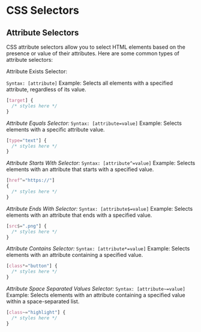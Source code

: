 # CSS Selectors

## Attribute Selectors

CSS attribute selectors allow you to select HTML elements based on the presence or value of their attributes. Here are some common types of attribute selectors:

Attribute Exists Selector:

`Syntax: [attribute]`
Example: Selects all elements with a specified attribute, regardless of its value.

```css
[target] {
  /* styles here */
}
```

_Attribute Equals Selector:_
`Syntax: [attribute=value]`
Example: Selects elements with a specific attribute value.

```css
[type="text"] {
  /* styles here */
}
```

_Attribute Starts With Selector:_
`Syntax: [attribute^=value]`
Example: Selects elements with an attribute that starts with a specified value.

```css
[href^="https://"]
{
  /* styles here */
}
```

_Attribute Ends With Selector:_
`Syntax: [attribute$=value]`
Example: Selects elements with an attribute that ends with a specified value.

```css
[src$=".png"] {
  /* styles here */
}
```

_Attribute Contains Selector:_
`Syntax: [attribute*=value]`
Example: Selects elements with an attribute containing a specified value.

```css
[class*="button"] {
  /* styles here */
}
```

_Attribute Space Separated Values Selector:_
`Syntax: [attribute~=value]`
Example: Selects elements with an attribute containing a specified value within a space-separated list.

```css
[class~="highlight"] {
  /* styles here */
}
```
